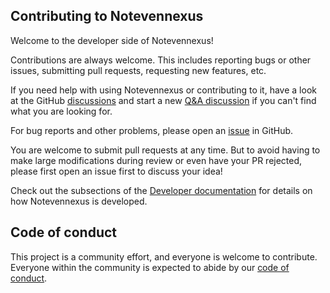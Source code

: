## Contributing to Notevennexus

Welcome to the developer side of Notevennexus!

Contributions are always welcome.
This includes reporting bugs or other issues, submitting pull requests, requesting new features, etc.

If you need help with using Notevennexus or contributing to it, have a look at the GitHub [discussions](https://github.com/scipp/notevennexus/discussions) and start a new [Q&A discussion](https://github.com/scipp/notevennexus/discussions/categories/q-a) if you can't find what you are looking for.

For bug reports and other problems, please open an [issue](https://github.com/scipp/notevennexus/issues/new) in GitHub.

You are welcome to submit pull requests at any time.
But to avoid having to make large modifications during review or even have your PR rejected, please first open an issue first to discuss your idea!

Check out the subsections of the [Developer documentation](https://scipp.github.io/notevennexus/developer/index.html) for details on how Notevennexus is developed.

## Code of conduct

This project is a community effort, and everyone is welcome to contribute.
Everyone within the community is expected to abide by our [code of conduct](https://github.com/scipp/notevennexus/blob/main/CODE_OF_CONDUCT.md).
